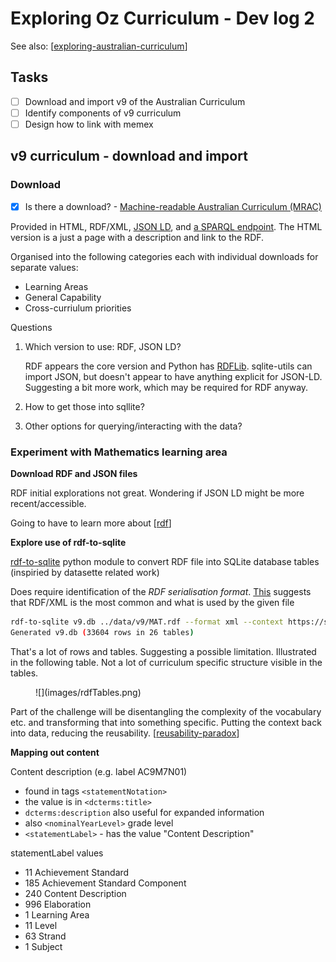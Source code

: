 <!--
 Copyright (C) 2023 David Jones
 
 This program is free software: you can redistribute it and/or modify
 it under the terms of the GNU Affero General Public License as
 published by the Free Software Foundation, either version 3 of the
 License, or (at your option) any later version.
 
 This program is distributed in the hope that it will be useful,
 but WITHOUT ANY WARRANTY; without even the implied warranty of
 MERCHANTABILITY or FITNESS FOR A PARTICULAR PURPOSE.  See the
 GNU Affero General Public License for more details.
 
 You should have received a copy of the GNU Affero General Public License
 along with this program.  If not, see <http://www.gnu.org/licenses/>.
-->

# Exploring Oz Curriculum - Dev log 2

See also: [[exploring-australian-curriculum]]

## Tasks 

- [ ] Download and import v9 of the Australian Curriculum
- [ ] Identify components of v9 curriculum
- [ ] Design how to link with memex

## v9 curriculum - download and import

### Download

- [X] Is there a download? - [Machine-readable Australian Curriculum (MRAC)](https://v9.australiancurriculum.edu.au/machine-readable-australian-curriculum)

Provided in HTML, RDF/XML, [JSON LD](https://json-ld.org/), and [a SPARQL endpoint](https://en.wikipedia.org/wiki/SPARQL).  The HTML version is a just a page with a description and link to the RDF.

Organised into the following categories each with individual downloads for separate values:

- Learning Areas 
- General Capability 
- Cross-curriulum priorities

Questions 

1. Which version to use: RDF, JSON LD?

    RDF appears the core version and Python has [RDFLib](https://github.com/RDFLib/rdflib).  sqlite-utils can import JSON, but doesn't appear to have anything explicit for JSON-LD. Suggesting a bit more work, which may be required for RDF anyway.
2. How to get those into sqllite?
3. Other options for querying/interacting with the data?

### Experiment with Mathematics learning area

**Download RDF and JSON files**

RDF initial explorations not great. Wondering if JSON LD might be more recent/accessible. 

Going to have to learn more about [[rdf]]

**Explore use of rdf-to-sqlite**

[rdf-to-sqlite](https://github.com/bradleypallen/rdf-to-sqlite) python module to convert RDF file into SQLite database tables (inspiried by datasette related work)

Does require identification of the _RDF serialisation format_.  [This](https://ontola.io/blog/rdf-serialization-formats) suggests that RDF/XML is the most common and what is used by the given file

```sh
rdf-to-sqlite v9.db ../data/v9/MAT.rdf --format xml --context https://schema.org/docs/jsonldcontext.jsonld
Generated v9.db (33604 rows in 26 tables)
``` 

That's a lot of rows and tables. Suggesting a possible limitation. Illustrated in the following table. Not a lot of curriculum specific structure visible in the tables.

<figure markdown>
![](images/rdfTables.png)
</figure>

Part of the challenge will be disentangling the complexity of the vocabulary etc. and transforming that into something specific.  Putting the context back into data, reducing the reusability. [[reusability-paradox]]

**Mapping out content**

Content description (e.g. label AC9M7N01) 

- found in tags `<statementNotation>`
- the value is in `<dcterms:title>`
- `dcterms:description` also useful for expanded information
- also `<nominalYearLevel>` grade level
- `<statementLabel>` - has the value "Content Description"

statementLabel values

- 11 Achievement Standard
- 185 Achievement Standard Component
- 240 Content Description
- 996 Elaboration
- 1 Learning Area
- 11 Level
- 63 Strand
- 1 Subject



[//begin]: # "Autogenerated link references for markdown compatibility"
[exploring-australian-curriculum]: ../exploring-australian-curriculum "Exploring australian curriculum"
[rdf]: rdf "rdf"
[reusability-paradox]: ../../Bricolage/reusability-paradox "Reusability Paradox"
[//end]: # "Autogenerated link references"